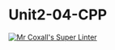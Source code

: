 # Unit2-04-CPP
[![Mr Coxall's Super Linter](https://github.com/ICS3U-C-Programming-LilyC/Unit2-04-CPP/workflows/Mr%20Coxall's%20Super%20Linter/badge.svg)](https://github.com/ICS3U-C-Programming-LilyC/Unit2-04-CPP/actions/)
